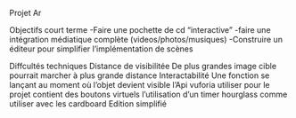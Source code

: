 Projet Ar

Objectifs court terme
-Faire une pochette de cd “interactive”
-faire une intégration médiatique complète (videos/photos/musiques)
-Construire un éditeur pour simplifier l’implémentation de scènes

Diffcultés techniques 
Distance de visibilitée
De plus grandes image cible pourrait marcher à plus grande distance 
Interactabilité
Une fonction se lançant au moment où l’objet devient visible
l’Api vuforia utiliser pour le projet contient des boutons virtuels
l’utilisation d’un timer hourglass comme utiliser avec les cardboard
Edition simplifié
